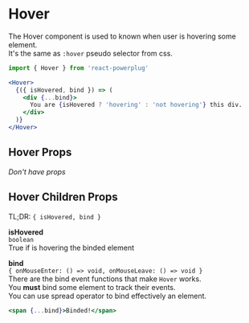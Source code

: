 # Hover

The Hover component is used to known when user is hovering some element.  
It's the same as `:hover` pseudo selector from css.

```js
import { Hover } from 'react-powerplug'
```

```jsx
<Hover>
  {({ isHovered, bind }) => (
    <div {...bind}>
      You are {isHovered ? 'hovering' : 'not hovering'} this div.
    </div>
  )}
</Hover>
```

## Hover Props

_Don't have props_

## Hover Children Props

TL;DR: `{ isHovered, bind }`

**isHovered**  
`boolean`  
True if is hovering the binded element

**bind**  
`{ onMouseEnter: () => void, onMouseLeave: () => void }`  
There are the bind event functions that make `Hover` works.  
You **must** bind some element to track their events.  
You can use spread operator to bind effectively an element.

```jsx
<span {...bind}>Binded!</span>
```
